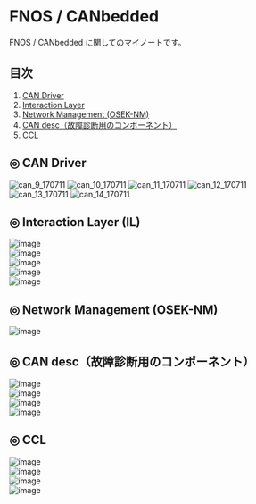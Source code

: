 # FNOS / CANbedded

FNOS / CANbedded に関してのマイノートです。

## 目次
1. [CAN Driver](#CANDriver)
1. [Interaction Layer](#InteractionLayer(IL))
1. [Network Management (OSEK-NM)](#NetworkManagement)
1. [CAN desc（故障診断用のコンポーネント）](#CANdesc（故障診断用のコンポーネント）)
1. [CCL](#CCL)

<a id="CANDriver"></a>

## ◎ CAN Driver
![can_9_170711](https://user-images.githubusercontent.com/25688193/29316057-550660e6-8201-11e7-8bc4-6f02d94356c0.jpg)
![can_10_170711](https://user-images.githubusercontent.com/25688193/29316058-550d4c8a-8201-11e7-9af6-cc476b9b1a12.jpg)
![can_11_170711](https://user-images.githubusercontent.com/25688193/29316059-55119092-8201-11e7-8df7-662ee85cfc98.jpg)
![can_12_170711](https://user-images.githubusercontent.com/25688193/29316060-55145d9a-8201-11e7-866f-8b574bc1919a.jpg)
![can_13_170711](https://user-images.githubusercontent.com/25688193/29316061-551caf72-8201-11e7-8bf1-1ad7c4973087.jpg)
![can_14_170711](https://user-images.githubusercontent.com/25688193/29316062-552927f2-8201-11e7-94f8-8b5f71b2d384.jpg)


<a id="InteractionLayer(IL)"></a>

## ◎ Interaction Layer (IL)
![image](https://user-images.githubusercontent.com/25688193/48968197-54b3d180-f02f-11e8-9d46-3d9108ca7298.png)<br>
![image](https://user-images.githubusercontent.com/25688193/48968207-6b5a2880-f02f-11e8-845d-dbfacf601907.png)<br>
![image](https://user-images.githubusercontent.com/25688193/48968211-790fae00-f02f-11e8-9c09-012343c3e12c.png)<br>
![image](https://user-images.githubusercontent.com/25688193/48968215-89278d80-f02f-11e8-9dce-50014e5c36f0.png)<br>
![image](https://user-images.githubusercontent.com/25688193/48968219-a3fa0200-f02f-11e8-842e-630047eb6eac.png)<br>


<a id="NetworkManagement"></a>

## ◎ Network Management (OSEK-NM)
![image](https://user-images.githubusercontent.com/25688193/48968237-e3285300-f02f-11e8-820e-a9814b9e5eab.png)<br>


<a id="CANdesc（故障診断用のコンポーネント）"></a>

## ◎ CAN desc（故障診断用のコンポーネント）
![image](https://user-images.githubusercontent.com/25688193/48968251-1a96ff80-f030-11e8-8fb1-706ef6c9915c.png)<br>
![image](https://user-images.githubusercontent.com/25688193/48968274-73669800-f030-11e8-860e-c97bf54598c3.png)<br>
![image](https://user-images.githubusercontent.com/25688193/48968281-89745880-f030-11e8-8ef6-710d9bbddd1b.png)<br>
![image](https://user-images.githubusercontent.com/25688193/48968287-9c872880-f030-11e8-917c-04b488659c48.png)<br>


<a id="CCL"></a>

## ◎ CCL
![image](https://user-images.githubusercontent.com/25688193/48968294-bc1e5100-f030-11e8-8ed1-b041d99e92e8.png)<br>
![image](https://user-images.githubusercontent.com/25688193/48968298-c93b4000-f030-11e8-818e-9322ee015a1b.png)<br>
![image](https://user-images.githubusercontent.com/25688193/48968306-e7a13b80-f030-11e8-8908-0524a20430a6.png)<br>
![image](https://user-images.githubusercontent.com/25688193/48968308-f687ee00-f030-11e8-93ea-23e467d1f997.png)<br>